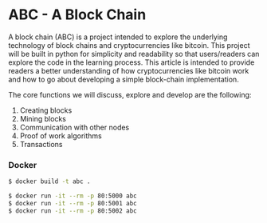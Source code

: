 # ABC - A Block Chain
A block chain (ABC) is a project intended to explore the underlying technology of block chains and cryptocurrencies like bitcoin. This project will be built in python for simplicity and readability so that users/readers can explore the code in the learning process. This article is intended to provide readers a better understanding of how cryptocurrencies like bitcoin work and how to go about developing a simple block-chain implementation.

The core functions we will discuss, explore and develop are the following:
1. Creating blocks
2. Mining blocks
3. Communication with other nodes
4. Proof of work algorithms
5. Transactions


### Docker

```bash
$ docker build -t abc .
```
```bash
$ docker run -it --rm -p 80:5000 abc
$ docker run -it --rm -p 80:5001 abc
$ docker run -it --rm -p 80:5002 abc
```
